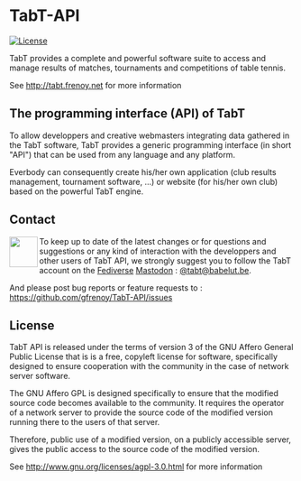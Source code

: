 ﻿# TabT-API

[![License][license-badge]][license-url]

TabT provides a complete and powerful software suite to access and manage results of matches,
tournaments and competitions of table tennis.

See http://tabt.frenoy.net for more information

## The programming interface (API) of TabT

To allow developpers and creative webmasters integrating data gathered in the TabT software,
TabT provides a generic programming interface (in short "API") that can be used from any
language and any platform.

Everbody can consequently create his/her own application (club results management, tournament
software, ...) or website (for his/her own club) based on the powerful TabT engine.

## Contact

[<img src="http://api.frenoy.net/mastodon.png" align="left" width="50px" height="54px" />](https://babelut.be/@tabt)
 
To keep up to date of the latest changes or for questions and suggestions or any kind of
interaction with the developpers and other users of TabT API, we strongly suggest you to
follow the TabT account on the [Fediverse](https://en.wikipedia.org/wiki/Fediverse) [Mastodon](https://joinmastodon.org/) :
[@tabt@babelut.be](https://babelut.be/@tabt).

And please post bug reports or feature requests to : https://github.com/gfrenoy/TabT-API/issues

## License

TabT API is released under the terms of version 3 of the GNU Affero General Public License
that is is a free, copyleft license for software, specifically designed to ensure cooperation
with the community in the case of network server software.

The GNU Affero GPL is designed specifically to ensure that the modified source code becomes
available to the community. It requires the operator of a network server to provide the
source code of the modified version running there to the users of that server.

Therefore, public use of a modified version, on a publicly accessible server, gives the
public access to the source code of the modified version.

See http://www.gnu.org/licenses/agpl-3.0.html for more information

[license-badge]: https://img.shields.io/badge/License-AGPL-blue.svg?style=flat
[license-url]: LICENSE
